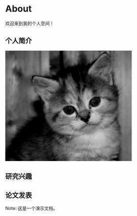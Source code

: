 # About

欢迎来到我的个人空间！

## 个人简介

![](images/微信图片_20201207150712.jpg)

## 研究兴趣



## 论文发表





Note: 这是一个演示文档。

